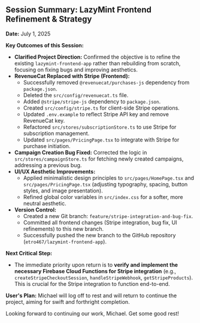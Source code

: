 ## Session Summary: LazyMint Frontend Refinement & Strategy

**Date:** July 1, 2025

**Key Outcomes of this Session:**

*   **Clarified Project Direction:** Confirmed the objective is to refine the existing `lazymint-frontend-app` rather than rebuilding from scratch, focusing on fixing bugs and improving aesthetics.
*   **RevenueCat Replaced with Stripe (Frontend):**
    *   Successfully removed `@revenuecat/purchases-js` dependency from `package.json`.
    *   Deleted the `src/config/revenuecat.ts` file.
    *   Added `@stripe/stripe-js` dependency to `package.json`.
    *   Created `src/config/stripe.ts` for client-side Stripe operations.
    *   Updated `.env.example` to reflect Stripe API key and remove RevenueCat key.
    *   Refactored `src/stores/subscriptionStore.ts` to use Stripe for subscription management.
    *   Updated `src/pages/PricingPage.tsx` to integrate with Stripe for purchase initiation.
*   **Campaign Creation Bug Fixed:** Corrected the logic in `src/stores/campaignStore.ts` for fetching newly created campaigns, addressing a previous bug.
*   **UI/UX Aesthetic Improvements:**
    *   Applied minimalistic design principles to `src/pages/HomePage.tsx` and `src/pages/PricingPage.tsx` (adjusting typography, spacing, button styles, and image presentation).
    *   Refined global color variables in `src/index.css` for a softer, more neutral aesthetic.
*   **Version Control:**
    *   Created a new Git branch: `feature/stripe-integration-and-bug-fix`.
    *   Committed all frontend changes (Stripe integration, bug fix, UI refinements) to this new branch.
    *   Successfully pushed the new branch to the GitHub repository (`etro467/lazymint-frontend-app`).

**Next Critical Step:**

*   The immediate priority upon return is to **verify and implement the necessary Firebase Cloud Functions for Stripe integration** (e.g., `createStripeCheckoutSession`, `handleStripeWebhook`, `getStripeProducts`). This is crucial for the Stripe integration to function end-to-end.

**User's Plan:** Michael will log off to rest and will return to continue the project, aiming for swift and forthright completion.

Looking forward to continuing our work, Michael. Get some good rest!